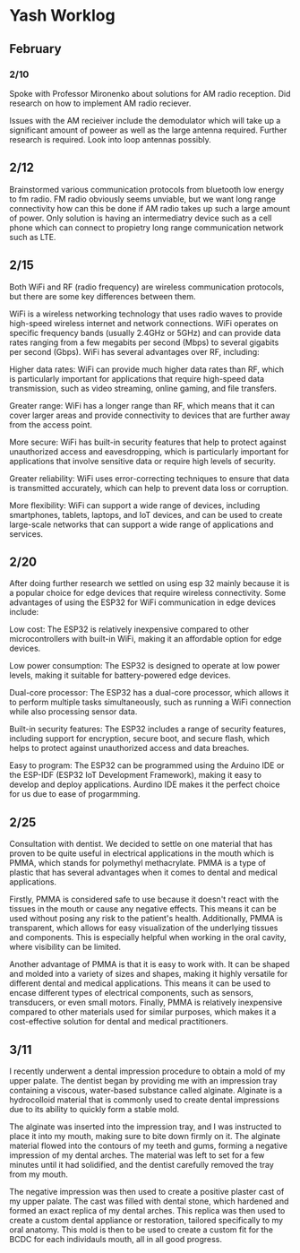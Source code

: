 # Yash Worklog

## February

### 2/10
Spoke with Professor Mironenko about solutions for AM radio reception. Did research on how to implement AM radio reciever.

Issues with the AM recieiver include the demodulator which will take up a significant amount of poweer as well as the large antenna required. Further research is required. Look into loop antennas possibly. 

## 2/12

Brainstormed various communication protocols from bluetooth low energy to fm radio. FM radio obviously seems unviable, but we want long range connectivity how can this be done if AM radio takes up such a large amount of power. Only solution is having an intermediatry device such as a cell phone which can connect to propietry long range communication network such as LTE.

## 2/15

Both WiFi and RF (radio frequency) are wireless communication protocols, but there are some key differences between them.

WiFi is a wireless networking technology that uses radio waves to provide high-speed wireless internet and network connections. WiFi operates on specific frequency bands (usually 2.4GHz or 5GHz) and can provide data rates ranging from a few megabits per second (Mbps) to several gigabits per second (Gbps). WiFi has several advantages over RF, including:

Higher data rates: WiFi can provide much higher data rates than RF, which is particularly important for applications that require high-speed data transmission, such as video streaming, online gaming, and file transfers.

Greater range: WiFi has a longer range than RF, which means that it can cover larger areas and provide connectivity to devices that are further away from the access point.

More secure: WiFi has built-in security features that help to protect against unauthorized access and eavesdropping, which is particularly important for applications that involve sensitive data or require high levels of security.

Greater reliability: WiFi uses error-correcting techniques to ensure that data is transmitted accurately, which can help to prevent data loss or corruption.

More flexibility: WiFi can support a wide range of devices, including smartphones, tablets, laptops, and IoT devices, and can be used to create large-scale networks that can support a wide range of applications and services.

## 2/20

After doing further research we settled on using esp 32 mainly because it is a  popular choice for edge devices that require wireless connectivity. Some advantages of using the ESP32 for WiFi communication in edge devices include:

Low cost: The ESP32 is relatively inexpensive compared to other microcontrollers with built-in WiFi, making it an affordable option for edge devices.

Low power consumption: The ESP32 is designed to operate at low power levels, making it suitable for battery-powered edge devices.

Dual-core processor: The ESP32 has a dual-core processor, which allows it to perform multiple tasks simultaneously, such as running a WiFi connection while also processing sensor data.

Built-in security features: The ESP32 includes a range of security features, including support for encryption, secure boot, and secure flash, which helps to protect against unauthorized access and data breaches.

Easy to program: The ESP32 can be programmed using the Arduino IDE or the ESP-IDF (ESP32 IoT Development Framework), making it easy to develop and deploy applications.
Aurdino IDE makes it the perfect choice for us due to ease of progarmming.

## 2/25
Consultation with dentist. We decided to settle on one material that has proven to be quite useful in electrical applications in the mouth which is PMMA, which stands for polymethyl methacrylate. PMMA is a type of plastic that has several advantages when it comes to dental and medical applications.

Firstly, PMMA is considered safe to use because it doesn't react with the tissues in the mouth or cause any negative effects. This means it can be used without posing any risk to the patient's health. Additionally, PMMA is transparent, which allows for easy visualization of the underlying tissues and components. This is especially helpful when working in the oral cavity, where visibility can be limited.

Another advantage of PMMA is that it is easy to work with. It can be shaped and molded into a variety of sizes and shapes, making it highly versatile for different dental and medical applications. This means it can be used to encase different types of electrical components, such as sensors, transducers, or even small motors.
Finally, PMMA is relatively inexpensive compared to other materials used for similar purposes, which makes it a cost-effective solution for dental and medical practitioners.
## 3/11

I recently underwent a dental impression procedure to obtain a mold of my upper palate. The dentist began by providing me with an impression tray containing a viscous, water-based substance called alginate. Alginate is a hydrocolloid material that is commonly used to create dental impressions due to its ability to quickly form a stable mold.

The alginate was inserted into the impression tray, and I was instructed to place it into my mouth, making sure to bite down firmly on it. The alginate material flowed into the contours of my teeth and gums, forming a negative impression of my dental arches. The material was left to set for a few minutes until it had solidified, and the dentist carefully removed the tray from my mouth.

The negative impression was then used to create a positive plaster cast of my upper palate. The cast was filled with dental stone, which hardened and formed an exact replica of my dental arches. This replica was then used to create a custom dental appliance or restoration, tailored specifically to my oral anatomy.
This mold is then to be used to create a custom fit for the BCDC for each individauls mouth, all in all good progress.

